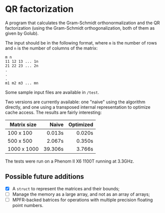QR factorization
================

A program that calculates the Gram-Schmidt orthonormalization and the QR factorization (using the Gram-Schmidt orthogonalization, both of them as given by Golub).

The input should be in the following format, where `m` is the number of rows and `n` is the number of columns of the matrix:
```
m n
11 12 13 ... 1n
21 22 23 ... 2n
.
.
.
m1 m2 m3 ... mn
```

Some sample input files are available in `/test`.

Two versions are currently available: one "naive" using the algorithm directly, and one using a transposed internal representation to optimize cache access. The results are fairly interesting:

| Matrix size | Naive    | Optimized    |
| ----------- |---------:| ------------:|
| 100 x 100   | 0.013s   | 0.020s       |
| 500 x 500   | 2.067s   | 0.350s       |
| 1000 x 1000 | 39.306s  | 3.766s       |

The tests were run on a Phenom II X6 1100T running at 3.3GHz.

Possible future additions
-------------------------

- [x] A `struct` to represent the matrices and their bounds;
- [ ] Manage the memory as a large array, and not as an array of arrays;
- [ ] MPFR-backed batrices for operations with multiple precision floating point numbers.
